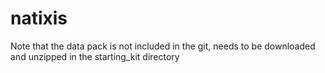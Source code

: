 # natixis

Note that the data pack is not included in the git, needs to be downloaded 
and unzipped in the starting_kit directory
